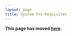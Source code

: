 ```yaml
---
layout: page
title: System Pre-Requisites
---
```


**This page has moved [here](../2.0-alpha1/installing/system-pre-requisites).**
